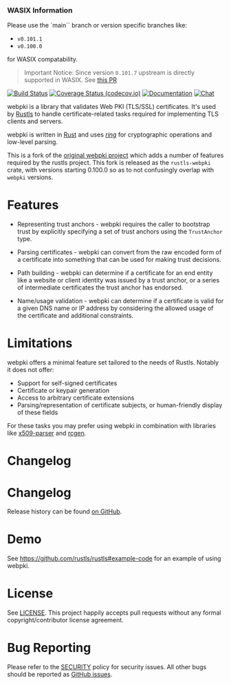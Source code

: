### WASIX Information

Please use the `main`` branch or version specific branches like:

- `v0.101.1`
- `v0.100.0`

for WASIX compatability.

> Important Notice: Since version `0.101.7` upstream is directly supported in WASIX. See [this PR](https://github.com/briansmith/ring/pull/1745)

[![Build Status](https://github.com/rustls/webpki/actions/workflows/ci.yml/badge.svg?branch=main)](https://github.com/rustls/webpki/actions/workflows/ci.yml?query=branch%3Amain)
[![Coverage Status (codecov.io)](https://codecov.io/gh/rustls/webpki/branch/main/graph/badge.svg)](https://codecov.io/gh/rustls/webpki/)
[![Documentation](https://docs.rs/rustls-webpki/badge.svg)](https://docs.rs/rustls-webpki/)
[![Chat](https://img.shields.io/discord/976380008299917365?logo=discord)](https://discord.gg/MCSB76RU96)

webpki is a library that validates Web PKI (TLS/SSL) certificates. It's
used by [Rustls](https://github.com/rustls/rustls) to handle certificate-related
tasks required for implementing TLS clients and servers.

webpki is written in [Rust](https://www.rust-lang.org/) and uses
[_ring_](https://github.com/briansmith/ring) for cryptographic operations and
low-level parsing.

This is a fork of the [original webpki project](https://github.com/briansmith/webpki)
which adds a number of features required by the rustls project. This fork is
released as the `rustls-webpki` crate, with versions starting 0.100.0 so as to
not confusingly overlap with `webpki` versions.

# Features

- Representing trust anchors - webpki requires the caller to bootstrap trust by
  explicitly specifying a set of trust anchors using the `TrustAnchor` type.

- Parsing certificates - webpki can convert from the raw encoded form of
  a certificate into something that can be used for making trust decisions.

- Path building - webpki can determine if a certificate for an end entity like
  a website or client identity was issued by a trust anchor, or a series of
  intermediate certificates the trust anchor has endorsed.

- Name/usage validation - webpki can determine if a certificate is valid for
  a given DNS name or IP address by considering the allowed usage of the
  certificate and additional constraints.


Limitations
===============

webpki offers a minimal feature set tailored to the needs of Rustls. Notably it
does not offer:

* Support for self-signed certificates
* Certificate or keypair generation
* Access to arbitrary certificate extensions
* Parsing/representation of certificate subjects, or human-friendly display of
  these fields

For these tasks you may prefer using webpki in combination with libraries like
[x509-parser](https://github.com/rusticata/x509-parser) and
[rcgen](https://github.com/est31/rcgen).

# Changelog

# Changelog

Release history can be found [on GitHub](https://github.com/rustls/webpki/releases).

# Demo

See https://github.com/rustls/rustls#example-code for an example of using
webpki.

# License

See [LICENSE](LICENSE). This project happily accepts pull requests without any
formal copyright/contributor license agreement.

# Bug Reporting

Please refer to the [SECURITY](SECURITY.md) policy for security issues. All
other bugs should be reported as [GitHub issues](https://github.com/rustls/webpki/issues/new).
